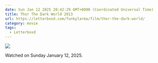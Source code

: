 ```yaml
---
date: Sun Jan 12 2025 20:42:29 GMT+0000 (Coordinated Universal Time)
title: Thor The Dark World 2013
url: https://letterboxd.com/funkylarma/film/thor-the-dark-world/
category: movie
tags:
  - Letterboxd
---
```


![](https://a.ltrbxd.com/resized/sm/upload/pc/xw/7h/17/bnX5PqAdQZRXSw3aX3DutDcdso5-0-600-0-900-crop.jpg?v=4c0f579fe5)

Watched on Sunday January 12, 2025.
